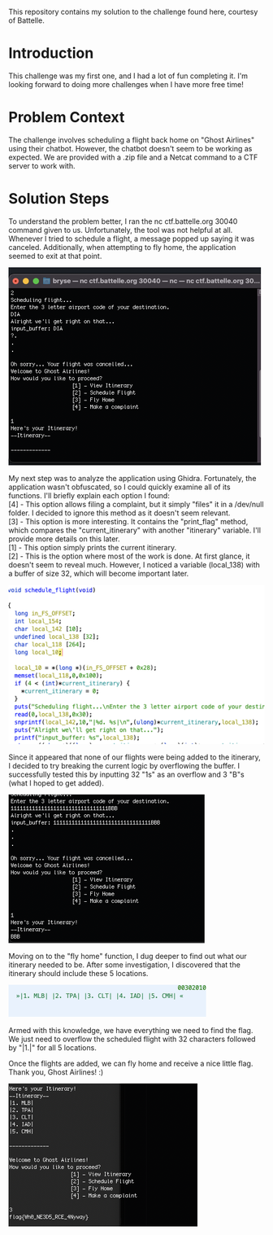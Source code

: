 This repository contains my solution to the challenge found here, courtesy of Battelle.
# Introduction

This challenge was my first one, and I had a lot of fun completing it. I'm looking forward to doing more challenges when I have more free time!

# Problem Context

The challenge involves scheduling a flight back home on "Ghost Airlines" using their chatbot. However, the chatbot doesn't seem to be working as expected. We are provided with a .zip file and a Netcat command to a CTF server to work with.

# Solution Steps

To understand the problem better, I ran the nc ctf.battelle.org 30040 command given to us. Unfortunately, the tool was not helpful at all. Whenever I tried to schedule a flight, a message popped up saying it was canceled. Additionally, when attempting to fly home, the application seemed to exit at that point.

![before](Battelle-Ghosted/resources/before.png)

My next step was to analyze the application using Ghidra. Fortunately, the application wasn't obfuscated, so I could quickly examine all of its functions. I'll briefly explain each option I found:\
[4] - This option allows filing a complaint, but it simply "files" it in a /dev/null folder. I decided to ignore this method as it doesn't seem relevant.\
[3] - This option is more interesting. It contains the "print_flag" method, which compares the "current_itinerary" with another "itinerary" variable. I'll provide more details on this later.\
[1] - This option simply prints the current itinerary.\
[2] - This is the option where most of the work is done. At first glance, it doesn't seem to reveal much. However, I noticed a variable (local_138) with a buffer of size 32, which will become important later.

![scheduleFlight](scheduleFlight.png)

Since it appeared that none of our flights were being added to the itinerary, I decided to try breaking the current logic by overflowing the buffer. I successfully tested this by inputting 32 "1s" as an overflow and 3 "B"s (what I hoped to get added).

![after](after.png)

Moving on to the "fly home" function, I dug deeper to find out what our itinerary needed to be. After some investigation, I discovered that the itinerary should include these 5 locations.

![neededItinerary](neededItinerary.png)

Armed with this knowledge, we have everything we need to find the flag. We just need to overflow the scheduled flight with 32 characters followed by "|1.<location>|" for all 5 locations.

Once the flights are added, we can fly home and receive a nice little flag. Thank you, Ghost Airlines! :)

![finalFlag](finalFlag.png)